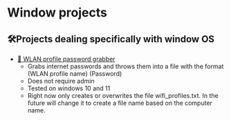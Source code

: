 # Window projects


## 🛠️Projects dealing specifically with window OS
- [📶 WLAN profile password grabber](WLAN_PROFILE_Grabber.c)
  - Grabs internet passwords and throws them into a file with the format (WLAN profile name) (Password)
  - Does not require admin
  - Tested on windows 10 and 11
  - Right now only creates or overwrites the file wifi_profiles.txt. In the future will change it to create a file name based on the computer name.

